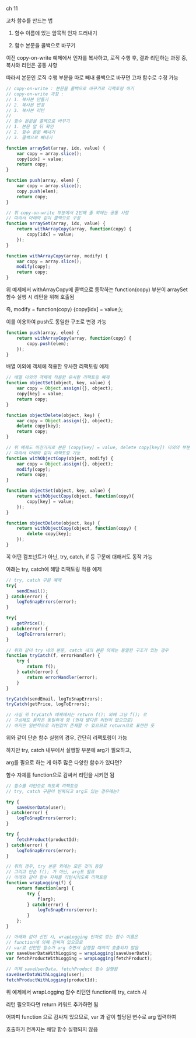 ch 11

고차 함수를 만드는 법

1. 함수 이름에 있는 암묵적 인자 드러내기

2. 함수 본문을 콜백으로 바꾸기 

이전 copy-on-write 예제에서 인자를 복사하고, 로직 수행 후, 결과 리턴하는 과정 중, 복사와 리턴은 공통 사항

따라서 본문인 로직 수행 부분을 따로 빼내 콜백으로 바꾸면 고차 함수로 수정 가능

```javascript
// copy-on-write : 본문을 콜백으로 바꾸기로 리팩토링 하기
// copy-on-write 과정 : 
// 1. 복사본 만들기
// 2. 복사본 변경
// 3. 복사본 리턴
// 
// 함수 본문을 콜백으로 바꾸기
// 1. 본문 앞 뒤 확인
// 2. 함수 본문 빼내기 
// 3. 콜백으로 빼내기 

function arraySet(array, idx, value) {
    var copy = array.slice();
    copy[idx] = value;
    return copy;
}

function push(array, elem) {
    var copy = array.slice();
    copy.push(elem);
    return copy;
}

// 위 copy-on-write 부분에서 2번째 줄 외에는 공통 사항
// 따라서 아래와 같이 콜백으로 구성
function arraySet(array, idx, value) {
    return withArrayCopy(array, function(copy) {
        copy[idx] = value;
    });
}

function withArrayCopy(array, modify) {
    var copy = array.slice();
    modify(copy);
    return copy;
}
```

위 예제에서 withArrayCopy에 콜백으로 동작하는 function(copy) 부분이 arraySet 함수 실행 시 리턴을 위해 호출됨

즉, modify = function(copy) {copy[idx] = value;};

이를 이용하여 push도 동일한 구조로 변경 가능

```javascript
function push(array, elem) {
    return withArrayCopy(array, function(copy) {
        copy.push(elem);
    });
}
```

배열 이외에 객체에 적용한 유사한 리팩토링 예제

```javascript
// 배열 이외의 객체에 적용한 유사한 리팩토링 예제
function objectSet(object, key, value) {
    var copy = Object.assign({}, object);
    copy[key] = value;
    return copy;
}

function objectDelete(object, key) {
    var copy = Object.assign({}, object);
    delete copy[key];
    return copy;
}

// 위 예제도 마찬가지로 본문 (copy[key] = value, delete copy[key]) 이외의 부분 동일
// 따라서 아래와 같이 리팩토링 가능
function withObjectCopy(object, modify) {
    var copy = Object.assign({}, object);
    modify(copy);
    return copy;
}

function objectSet(object, key, value) {
    return withObjectCopy(object, function(copy){
        copy[key] = value;
    });
}

function objectDelete(object, key) {
    return withObjectCopy(object, function(copy) {
        delete copy[key];
    });
}
```

꼭 어떤 컴포넌트가 아닌, try, catch, if 등 구문에 대해서도 동작 가능

아래는 try, catch에 해당 리팩토링 적용 예제

```javascript
// try, catch 구문 예제
try{
    sendEmail();
} catch(error) {
    logToSnapErrors(error);
}

try{
    getPrice();
} catch(error) {
    logToErrors(error);
}

// 위와 같이 try 내의 본문, catch 내의 본문 외에는 동일한 구조가 있는 경우
function tryCatch(f, errorHandler) {
    try {
        return f();
    } catch(error) {
        return errorHandler(error);
    }
}

tryCatch(sendEmail, logToSnapErrors);
tryCatch(getPrice, logToErrors);

// 사실 위 tryCatch 예제에서는 return f(); 외에 그냥 f(); 로 
// 구성해도 동작은 동일하게 함 (현재 별다른 리턴이 없으므로)
// 하지만 일반적으로 리턴값이 존재할 수 있으므로 return으로 표현한 듯
```

위와 같이 단순 함수 실행의 경우, 간단히 리팩토링이 가능

하지만 try, catch 내부에서 실행할 부분에 arg가 필요하고, 

arg를 필요로 하는 게 아주 많은 다양한 함수가 있다면?

함수 자체를 function으로 감싸서 리턴을 시키면 됨

```javascript
// 함수를 리턴으로 하도록 리팩토링
// try, catch 구문이 반복되고 arg도 있는 경우에는?

try {
    saveUserData(user);
} catch(error) {
    logToSnapErrors(error);
}

try {
    fetchProduct(productId);
} catch(error) {
    logToSnapErrors(error);
}

// 위의 경우, try 본문 외에는 모든 것이 동일 
// 그리고 단순 f(); 가 아닌, arg도 필요
// 아래와 같이 함수 자체를 리턴시키도록 리팩토링
function wrapLogging(f) {
    return function(arg) {
        try {
            f(arg);
        } catch(error) {
            logToSnapErrors(error);
        }
    };
}

// 아래와 같이 선언 시, wrapLogging 인자로 받는 함수 이름은 
// function에 의해 감싸져 있으므로
// var로 선언한 함수가 arg 주면서 실행할 때까지 호출되지 않음
var saveUserDataWithLogging = wrapLogging(saveUserData);
var fetchProductWithLogging = wrapLogging(fetchProduct);

// 이제 saveUserData, fetchProduct 함수 실행됨
saveUserDataWithLogging(user);
fetchProductWithLogging(productId);
```

위 예제에서 wrapLogging 함수 리턴인 function에 try, catch 시

리턴 필요하다면 return 키워드 추가하면 됨

어짜피 function 으로 감싸져 있으므로, var 과 같이 할당된 변수로 arg 입력하여 

호출하기 전까지는 해당 함수 실행되지 않음

